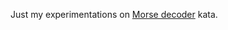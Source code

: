 Just my experimentations on [Morse decoder](https://www.codewars.com/kata/decode-the-morse-code/elm) kata.
